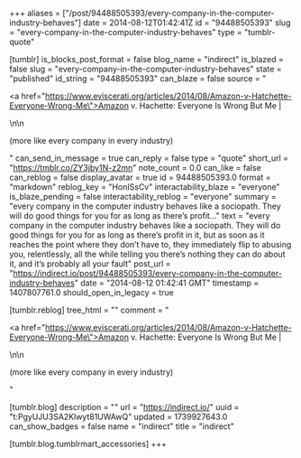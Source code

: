 +++
aliases = ["/post/94488505393/every-company-in-the-computer-industry-behaves"]
date = 2014-08-12T01:42:41Z
id = "94488505393"
slug = "every-company-in-the-computer-industry-behaves"
type = "tumblr-quote"

[tumblr]
is_blocks_post_format = false
blog_name = "indirect"
is_blazed = false
slug = "every-company-in-the-computer-industry-behaves"
state = "published"
id_string = "94488505393"
can_blaze = false
source = "<p><a href=\"https://www.eviscerati.org/articles/2014/08/Amazon-v-Hatchette-Everyone-Wrong-Me\">Amazon v. Hachette: Everyone Is Wrong But Me | </a></p>\n\n<p>(more like every company in every industry)</p>"
can_send_in_message = true
can_reply = false
type = "quote"
short_url = "https://tmblr.co/ZY3jby1N-z2mn"
note_count = 0.0
can_like = false
can_reblog = false
display_avatar = true
id = 94488505393.0
format = "markdown"
reblog_key = "HonISsCv"
interactability_blaze = "everyone"
is_blaze_pending = false
interactability_reblog = "everyone"
summary = "every company in the computer industry behaves like a sociopath. They will do good things for you for as long as there’s profit..."
text = "every company in the computer industry behaves like a sociopath. They will do good things for you for as long as there’s profit in it, but as soon as it reaches the point where they don’t have to, they immediately flip to abusing you, relentlessly, all the while telling you there’s nothing they can do about it, and it’s probably all your fault"
post_url = "https://indirect.io/post/94488505393/every-company-in-the-computer-industry-behaves"
date = "2014-08-12 01:42:41 GMT"
timestamp = 1407807761.0
should_open_in_legacy = true

[tumblr.reblog]
tree_html = ""
comment = "<p><a href=\"https://www.eviscerati.org/articles/2014/08/Amazon-v-Hatchette-Everyone-Wrong-Me\">Amazon v. Hachette: Everyone Is Wrong But Me | </a></p>\n\n<p>(more like every company in every industry)</p>"

[tumblr.blog]
description = ""
url = "https://indirect.io/"
uuid = "t:PgyUJU3SA2Klwyt81UWAwQ"
updated = 1739927643.0
can_show_badges = false
name = "indirect"
title = "indirect"

[tumblr.blog.tumblrmart_accessories]
+++
